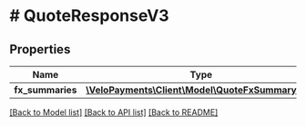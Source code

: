# # QuoteResponseV3

## Properties

Name | Type | Description | Notes
------------ | ------------- | ------------- | -------------
**fx_summaries** | [**\VeloPayments\Client\Model\QuoteFxSummaryV3[]**](QuoteFxSummaryV3.md) |  | [optional] 

[[Back to Model list]](../../README.md#documentation-for-models) [[Back to API list]](../../README.md#documentation-for-api-endpoints) [[Back to README]](../../README.md)


